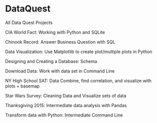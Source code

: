 # DataQuest
All Data Quest Projects

CIA World Fact: Working with Python and SQLite

Chinook Record: Answer Business Question with SQL

Data Visualization: Use Matplotlib to create plot/multiple plots in Python

Designing and Creating a Database: Schema

Download Data: Work with data set in Command Line

NY High School SAT: Data Combine, find correlation, and visualize with plots + basemap

Star Wars Survey: Cleaning Data and Visualize sets of data

Thanksgiving 2015: Intermediate data analysis with Pandas

Transform data with Python: Intermediate Command Line
